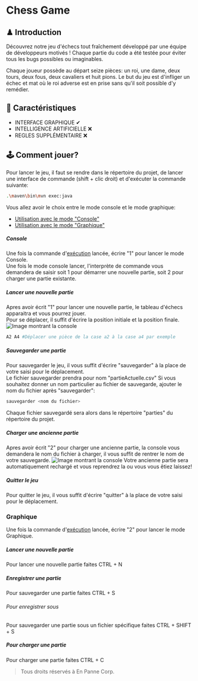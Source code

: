 # Chess Game

## ♟ Introduction

Découvrez notre jeu d'échecs tout fraîchement développé par une équipe de développeurs motivés ! Chaque partie du code a été testée pour éviter tous les bugs possibles ou imaginables.

Chaque joueur possède au départ seize pièces: un roi, une dame, deux tours, deux fous, deux cavaliers et huit pions. Le but du jeu est d'infliger un échec et mat où le roi adverse est en prise sans qu'il soit possible d'y remédier.

## 🔨 Caractéristiques

- INTERFACE GRAPHIQUE ✔
- INTELLIGENCE ARTIFICIELLE ❌
- REGLES SUPPLÉMENTAIRE ❌

## 🕹 Comment jouer?

Pour lancer le jeu, il faut se rendre dans le répertoire du projet, de lancer une interface de commande (shift + clic droit) et d'exécuter la commande suivante:
```bash
.\maven\bin\mvn exec:java
```
Vous allez avoir le choix entre le mode console et le mode graphique:

* [Utilisation avec le mode "Console"](#console)
* [Utilisation avec le mode "Graphique"](#graphique)


##### Console

Une fois la commande d'[exécution](#-comment-jouer) lancée, écrire "1" pour lancer le mode Console.  
Une fois le mode console lancer, l'interprète de commande vous demandera de saisir soit 1 pour démarrer une nouvelle partie, soit 2 pour charger une partie existante.  

##### Lancer une nouvelle partie
Apres avoir écrit "1" pour lancer une nouvelle partie, le tableau d'échecs apparaitra et vous pourrez jouer.  
Pour se déplacer, il suffit d'écrire la position initiale et la position finale.
![Image montrant la console](https://cdn.discordapp.com/attachments/685203840282394720/716938571574935562/unknown.png "Image montrant la console")
```bash
A2 A4 #Déplacer une pièce de la case a2 à la case a4 par exemple
```

##### Sauvegarder une partie
Pour sauvegarder le jeu, il vous suffit d'écrire "sauvegarder" à la place de votre saisi pour le déplacement.  
Le fichier sauvegarder prendra pour nom "partieActuelle.csv"
Si vous souhaitez donner un nom particulier au fichier de sauvegarde, ajouter le nom du fichier après "sauvegarder":
```bash
sauvegarder <nom du fichier>
```
Chaque fichier sauvegardé sera alors dans le répertoire "parties" du répertoire du projet.

##### Charger une ancienne partie
Apres avoir écrit "2" pour charger une ancienne partie, la console vous demandera le nom du fichier à charger, il vous suffit de rentrer le nom de votre sauvegarde.
![Image montrant la console](https://nsa40.casimages.com/img/2020/05/26/200526073557307707.png "Image montrant la console")
Votre ancienne partie sera automatiquement rechargé et vous reprendrez la ou vous vous êtiez laissez!

##### Quitter le jeu
Pour quitter le jeu, il vous suffit d'écrire "quitter" à la place de votre saisi pour le déplacement.

### Graphique
Une fois la commande d'[exécution](#-comment-jouer) lancée, écrire "2" pour lancer le mode Graphique.

##### Lancer une nouvelle partie
Pour lancer une nouvelle partie faites CTRL + N

##### Enregistrer une partie
Pour sauvegarder une partie faites CTRL + S

###### Pour enregistrer sous
Pour sauvegarder une partie sous un fichier spécifique faites CTRL + SHIFT + S

##### Pour charger une partie
Pour charger une partie faites CTRL + C

> Tous droits réservés à En Panne Corp.